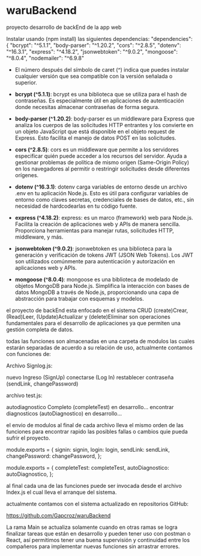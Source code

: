 # waruBackend

proyecto desarrollo de backEnd de la app web

Instalar usando (npm install) las siguientes dependencias:
"dependencies": {
"bcrypt": "^5.1.1",
"body-parser": "^1.20.2",
"cors": "^2.8.5",
"dotenv": "^16.3.1",
"express": "^4.18.2",
"jsonwebtoken": "^9.0.2",
"mongoose": "^8.0.4",
"nodemailer": "^6.9.8"

- El número después del símbolo de caret (^) indica que puedes instalar cualquier versión que sea compatible con la versión señalada o superior.

- **bcrypt (^5.1.1)**:
  bcrypt es una biblioteca que se utiliza para el hash de contraseñas. Es especialmente útil en aplicaciones de autenticación donde necesitas almacenar contraseñas de forma segura.

- **body-parser (^1.20.2)**:
  body-parser es un middleware para Express que analiza los cuerpos de las solicitudes HTTP entrantes y los convierte en un objeto JavaScript que está disponible en el objeto request de Express. Esto facilita el manejo de datos POST en las solicitudes.

- **cors (^2.8.5)**:
  cors es un middleware que permite a los servidores especificar quién puede acceder a los recursos del servidor. Ayuda a gestionar problemas de política de mismo origen (Same-Origin Policy) en los navegadores al permitir o restringir solicitudes desde diferentes orígenes.

- **dotenv (^16.3.1)**:
  dotenv carga variables de entorno desde un archivo .env en tu aplicación Node.js. Esto es útil para configurar variables de entorno como claves secretas, credenciales de bases de datos, etc., sin necesidad de hardcodearlas en tu código fuente.

- **express (^4.18.2)**:
  express: es un marco (framework) web para Node.js. Facilita la creación de aplicaciones web y APIs de manera sencilla. Proporciona herramientas para manejar rutas, solicitudes HTTP, middleware, y más.

- **jsonwebtoken (^9.0.2)**:
  jsonwebtoken es una biblioteca para la generación y verificación de tokens JWT (JSON Web Tokens). Los JWT son utilizados comúnmente para autenticación y autorización en aplicaciones web y APIs.

- **mongoose (^8.0.4)**:
  mongoose es una biblioteca de modelado de objetos MongoDB para Node.js. Simplifica la interacción con bases de datos MongoDB a través de Node.js, proporcionando una capa de abstracción para trabajar con esquemas y modelos.

el proyecto de backEnd esta enfocado en el sistema CRUD (create)Crear, (Read)Leer, (Update)Actualizar y (delete)Eliminar son operaciones fundamentales para el desarrollo de aplicaciones ya que permiten una gestión completa de datos.

todas las funciones son almacenadas en una carpeta de modulos las cuales estarán separadas de acuerdo a su relación de uso, actualmente contamos con funciones de:

Archivo Signlog.js:

nuevo Ingreso (SignUp)
conectarse (Log In)
restablecer contraseña (sendLink, changePassword)

archivo test.js:

autodiagnostico Completo (completeTest) en desarrollo...
encontrar diagnosticos (autoDiagnostico) en desarrollo...

el envio de modulos al final de cada archivo lleva el mismo orden de las funciones para encontrar rapido las posibles fallas o cambios quie pueda sufrir el proyecto.

module.exports = {
signin: signin,
login: login,
sendLink: sendLink,
changePassword: changePassword,
};

module.exports = {
completeTest: completeTest,
autoDiagnostico: autoDiagnostico,
};

al final cada una de las funciones puede ser invocada desde el archivo Index.js el cual lleva el arranque del sistema.

actualmente contamos con el sistema actualizado en repositorios GitHub:

https://github.com/Gapcroz/waruBackend

La rama Main se actualiza solamente cuando en otras ramas se logra finalizar tareas que están en desarrollo y pueden tener uso con postman o React, así permitimos tener una buena supervisión y continuidad entre los compañeros para implementar nuevas funciones sin arrastrar errores.
